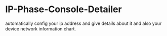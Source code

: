 # IP-Phase-Console-Detailer
automatically config your ip address and give details about it and also your device network information chart.
